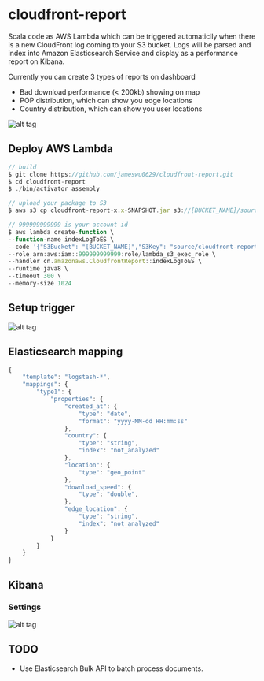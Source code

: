 # cloudfront-report

Scala code as AWS Lambda which can be triggered automaticlly when there is a new CloudFront log coming to your S3 bucket. 
Logs will be parsed and index into Amazon Elasticsearch Service and
display as a performance report  on Kibana.

Currently you can create 3 types of reports on dashboard
  - Bad download performance (< 200kb) showing on map
  - POP distribution, which can show you edge locations
  - Country distribution, which can show you user locations

![alt tag](https://c8.staticflickr.com/6/5820/30383149743_dae066abdb_k.jpg)

## Deploy AWS Lambda
```javascript
// build
$ git clone https://github.com/jameswu0629/cloudfront-report.git
$ cd cloudfront-report
$ ./bin/activator assembly

// upload your package to S3
$ aws s3 cp cloudfront-report-x.x-SNAPSHOT.jar s3://[BUCKET_NAME]/source/

// 999999999999 is your account id
$ aws lambda create-function \
--function-name indexLogToES \
--code '{"S3Bucket": "[BUCKET_NAME]","S3Key": "source/cloudfront-report-x.x-SNAPSHOT.jar"}' \
--role arn:aws:iam::999999999999:role/lambda_s3_exec_role \
--handler cn.amazonaws.CloudfrontReport::indexLogToES \
--runtime java8 \
--timeout 300 \
--memory-size 1024
```

## Setup trigger
![alt tag](https://c6.staticflickr.com/6/5454/30383461733_5ae3b7e2f7_b.jpg)

## Elasticsearch mapping
```javascript
{
	"template": "logstash-*",
	"mappings": {
		"type1": {
			"properties": {
				"created_at": {
					"type": "date",
					"format": "yyyy-MM-dd HH:mm:ss"
				},
				"country": {
					"type": "string",
					"index": "not_analyzed"
				},
				"location": {
					"type": "geo_point"
				},
				"download_speed": {
					"type": "double",
				},
				"edge_location": {
					"type": "string",
					"index": "not_analyzed"
				}
			}
		}
	}
}
```

## Kibana
### Settings
![alt tag](https://c1.staticflickr.com/6/5628/31201332072_fc98b234bd_b.jpg)


## TODO
- Use Elasticsearch Bulk API to batch process documents.
